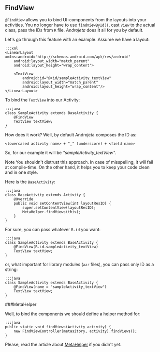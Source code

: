 <div class="page-header">
    <h2>FindView</h2>
</div>

`@FindView` allows you to bind UI-components from the layouts into your activities. You no longer have to use `findViewById()`, cast `View` to the actual class, pass the IDs from `R` file. *Androjeta* does it all for you by default.

Let's go through this feature with an example. Assume we have a layout:

    :::xml
    <LinearLayout xmlns:android="http://schemas.android.com/apk/res/android"
        android:layout_width="match_parent"
        android:layout_height="wrap_content">

        <TextView
            android:id="@+id/sampleActivity_textView"
            android:layout_width="match_parent"
            android:layout_height="wrap_content"/>
    </LinearLayout>


To bind the `TextView` into our Activity:

    :::java
    class SampleActivity extends BaseActivity {
        @FindView
        TextView textView;
    }

How does it work? Well, by default Androjeta composes the ID as:

`<lowercased activity name> + "_" (underscore) + <field name>`

So, for our example it will be *"sampleActivity_textView"*.

<span class="label label-info">Note</span> You shouldn't distrust this approach. In case of misspelling, it will fail at compile-time. On the other hand, it helps you to keep your code clean and in one style.

Here is the `BaseActivity`:

    :::java
    class BaseActivity extends Activity {
        @Override
        public void setContentView(int layoutResID) {
            super.setContentView(layoutResID);
            MetaHelper.findViews(this);
        }
    }

For sure, you can pass whatever `R.id` you want:

    :::java
    class SampleActivity extends BaseActivity {
        @FindView(R.id.sampleActivity_textView)
        TextView textView;
    }

or, what important for library modules (`aar` files), you can pass only ID as a string:

    :::java
    class SampleActivity extends BaseActivity {
        @FindView(name = "sampleActivity_textView")
        TextView textView;
    }

###MetaHelper

Well, to bind the components we should define a helper method for:

    :::java
    public static void findViews(Activity activity) {
        new FindViewController(metasitory, activity).findViews();
    }

Please, read the article about [MetaHelper](/guide/meta-helper.html) if you didn't yet.
